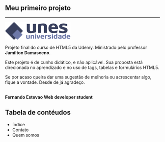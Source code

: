 <h2>Meu primeiro projeto </h2>
<hr>
<img src="logo.png">

<p>   Projeto final do curso de HTML5 da Udemy. Ministrado pelo professor <strong>Jamilton Damasceno.</strong></p>

<p> Este projeto é de cunho didático, e não aplicável. Sua proposta está direcionada no aprendizado e no uso de tags, tabelas e formulários  HTML5.</p>
<p> Se por acaso queira dar uma sugestão de melhoria ou acrescentar algo, fique a vontade. Desde de já agradeço.</p>
<br>
<strong>Fernando Estevao Web developer student</strong>
<br>
<h2> Tabela de contéudos</h2>

<ul> 
<li>Índice</li>
<li>Contato</li>
<li>Quem somos</li>
</ul>
